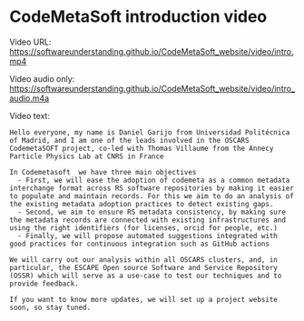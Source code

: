 # CodeMetaSoft introduction video 

Video URL: https://softwareunderstanding.github.io/CodeMetaSoft_website/video/intro.mp4

Video audio only: https://softwareunderstanding.github.io/CodeMetaSoft_website/video/intro_audio.m4a

Video text:
```
Hello everyone, my name is Daniel Garijo from Universidad Politécnica of Madrid, and I am one of the leads involved in the OSCARS CodemetaSOFT project, co-led with Thomas Villaume from the Annecy Particle Physics Lab at CNRS in France

In Codemetasoft  we have three main objectives
  - First, we will ease the adoption of codemeta as a common metadata interchange format across RS software repositories by making it easier to populate and maintain records. For this we aim to do an analysis of the existing metadata adoption practices to detect existing gaps. 
  - Second, we aim to ensure RS metadata consistency, by making sure the metadata records are connected with existing infrastructures and using the right identifiers (for licenses, orcid for people, etc.)
  - Finally, we will propose automated suggestions integrated with good practices for continuous integration such as GitHub actions

We will carry out our analysis within all OSCARS clusters, and, in particular, the ESCAPE Open source Software and Service Repository (OSSR) which will serve as a use-case to test our techniques and to provide feedback.

If you want to know more updates, we will set up a project website soon, so stay tuned.
```
